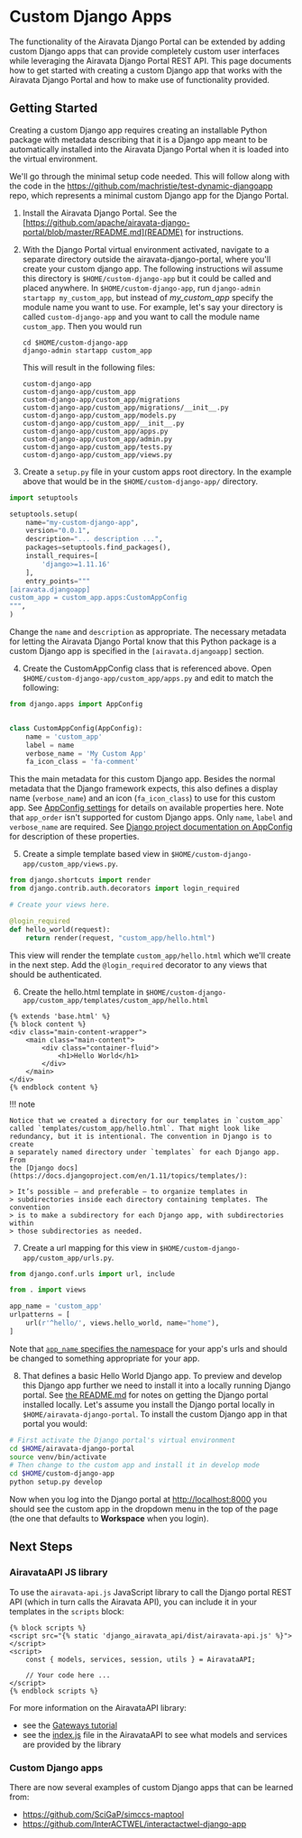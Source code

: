 # Custom Django Apps

The functionality of the Airavata Django Portal can be extended by adding custom
Django apps that can provide completely custom user interfaces while leveraging
the Airavata Django Portal REST API. This page documents how to get started with
creating a custom Django app that works with the Airavata Django Portal and how
to make use of functionality provided.

## Getting Started

Creating a custom Django app requires creating an installable Python package
with metadata describing that it is a Django app meant to be automatically
installed into the Airavata Django Portal when it is loaded into the virtual
environment.

We'll go through the minimal setup code needed. This will follow along with the
code in the <https://github.com/machristie/test-dynamic-djangoapp> repo, which
represents a minimal custom Django app for the Django Portal.

1.  Install the Airavata Django Portal. See the
    [https://github.com/apache/airavata-django-portal/blob/master/README.md](README)
    for instructions.
2.  With the Django Portal virtual environment activated, navigate to a separate
    directory outside the airavata-django-portal, where you'll create your
    custom django app. The following instructions wil assume this directory is
    `$HOME/custom-django-app` but it could be called and placed anywhere. In
    `$HOME/custom-django-app`, run `django-admin startapp my_custom_app`, but
    instead of _my_custom_app_ specify the module name you want to use. For
    example, let's say your directory is called `custom-django-app` and you want
    to call the module name `custom_app`. Then you would run

        cd $HOME/custom-django-app
        django-admin startapp custom_app

    This will result in the following files:

        custom-django-app
        custom-django-app/custom_app
        custom-django-app/custom_app/migrations
        custom-django-app/custom_app/migrations/__init__.py
        custom-django-app/custom_app/models.py
        custom-django-app/custom_app/__init__.py
        custom-django-app/custom_app/apps.py
        custom-django-app/custom_app/admin.py
        custom-django-app/custom_app/tests.py
        custom-django-app/custom_app/views.py

3.  Create a `setup.py` file in your custom apps root directory. In the example
    above that would be in the `$HOME/custom-django-app/` directory.

```python
import setuptools

setuptools.setup(
    name="my-custom-django-app",
    version="0.0.1",
    description="... description ...",
    packages=setuptools.find_packages(),
    install_requires=[
        'django>=1.11.16'
    ],
    entry_points="""
[airavata.djangoapp]
custom_app = custom_app.apps:CustomAppConfig
""",
)
```

Change the `name` and `description` as appropriate. The necessary metadata for
letting the Airavata Django Portal know that this Python package is a custom
Django app is specified in the `[airavata.djangoapp]` section.

4.  Create the CustomAppConfig class that is referenced above. Open
    `$HOME/custom-django-app/custom_app/apps.py` and edit to match the
    following:

```python
from django.apps import AppConfig


class CustomAppConfig(AppConfig):
    name = 'custom_app'
    label = name
    verbose_name = 'My Custom App'
    fa_icon_class = 'fa-comment'
```

This the main metadata for this custom Django app. Besides the normal metadata
that the Django framework expects, this also defines a display name
(`verbose_name`) and an icon (`fa_icon_class`) to use for this custom app. See
[AppConfig settings](./new_django_app.md#integrating-with-the-django-portal) for
details on available properties here. Note that `app_order` isn't supported for
custom Django apps. Only `name`, `label` and `verbose_name` are required. See
[Django project documentation on AppConfig](https://docs.djangoproject.com/en/1.11/ref/applications/#application-configuration)
for description of these properties.

5.  Create a simple template based view in
    `$HOME/custom-django-app/custom_app/views.py`.

```python
from django.shortcuts import render
from django.contrib.auth.decorators import login_required

# Create your views here.

@login_required
def hello_world(request):
    return render(request, "custom_app/hello.html")
```

This view will render the template `custom_app/hello.html` which we'll create in
the next step. Add the `@login_required` decorator to any views that should be
authenticated.

6.  Create the hello.html template in
    `$HOME/custom-django-app/custom_app/templates/custom_app/hello.html`

```django
{% extends 'base.html' %}
{% block content %}
<div class="main-content-wrapper">
    <main class="main-content">
        <div class="container-fluid">
            <h1>Hello World</h1>
        </div>
    </main>
</div>
{% endblock content %}
```

!!! note

    Notice that we created a directory for our templates in `custom_app`
    called `templates/custom_app/hello.html`. That might look like
    redundancy, but it is intentional. The convention in Django is to create
    a separately named directory under `templates` for each Django app. From
    the [Django docs](https://docs.djangoproject.com/en/1.11/topics/templates/):

    > It’s possible – and preferable – to organize templates in
    > subdirectories inside each directory containing templates. The convention
    > is to make a subdirectory for each Django app, with subdirectories within
    > those subdirectories as needed.

7.  Create a url mapping for this view in
    `$HOME/custom-django-app/custom_app/urls.py`.

```python
from django.conf.urls import url, include

from . import views

app_name = 'custom_app'
urlpatterns = [
    url(r'^hello/', views.hello_world, name="home"),
]
```

Note that
[`app_name` specifies the namespace](https://docs.djangoproject.com/en/1.11/topics/http/urls/#url-namespaces-and-included-urlconfs)
for your app's urls and should be changed to something appropriate for your app.

8. That defines a basic Hello World Django app. To preview and develop this
   Django app further we need to install it into a locally running Django
   portal. See
   [the README.md](https://github.com/apache/airavata-django-portal/blob/master/README.md)
   for notes on getting the Django portal installed locally. Let's assume you
   install the Django portal locally in `$HOME/airavata-django-portal`. To
   install the custom Django app in that portal you would:

```bash
# First activate the Django portal's virtual environment
cd $HOME/airavata-django-portal
source venv/bin/activate
# Then change to the custom app and install it in develop mode
cd $HOME/custom-django-app
python setup.py develop
```

Now when you log into the Django portal at <http://localhost:8000> you should
see the custom app in the dropdown menu in the top of the page (the one that
defaults to **Workspace** when you login).

## Next Steps

### AiravataAPI JS library

To use the `airavata-api.js` JavaScript library to call the Django portal REST
API (which in turn calls the Airavata API), you can include it in your templates
in the `scripts` block:

```django
{% block scripts %}
<script src="{% static 'django_airavata_api/dist/airavata-api.js' %}"></script>
<script>
    const { models, services, session, utils } = AiravataAPI;

    // Your code here ...
</script>
{% endblock scripts %}
```

For more information on the AiravataAPI library:

-   see the
    [Gateways tutorial](../tutorial/gateways_tutorial.md#tutorial-exercise-create-a-custom-django-app)
-   see the
    [index.js](https://github.com/apache/airavata-django-portal/blob/master/django_airavata/apps/api/static/django_airavata_api/js/index.js)
    file in the AiravataAPI to see what models and services are provided by the
    library

### Custom Django apps

There are now several examples of custom Django apps that can be learned from:

-   <https://github.com/SciGaP/simccs-maptool>
-   <https://github.com/InterACTWEL/interactactwel-django-app>
